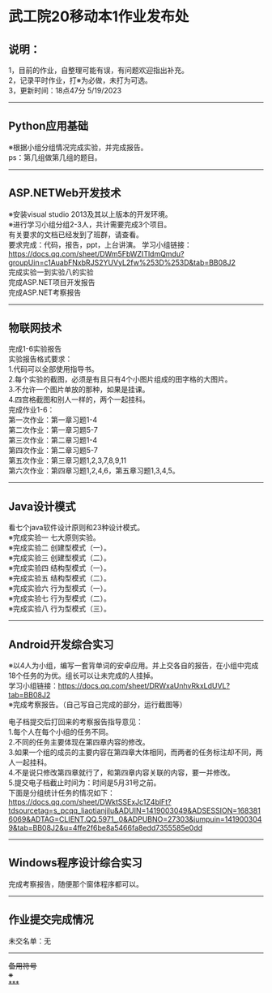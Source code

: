 # 武工院20移动本1作业发布处
## 说明：
1，目前的作业，自整理可能有误，有问题欢迎指出补充。   
2，记录平时作业，打※为必做，未打为可选。        
3，更新时间：18点47分 5/19/2023                                                         
        
***                               
## Python应用基础                   
※根据小组分组情况完成实验，并完成报告。              
ps：第几组做第几组的题目。
                      
***                               
## ASP.NETWeb开发技术                            
※安装visual studio 2013及其以上版本的开发环境。       
※进行学习小组分组2-3人，共计需要完成3个项目。                
有关要求的文档已经发到了班群，请查看。           
要求完成：代码，报告，ppt，上台讲演。
学习小组链接：https://docs.qq.com/sheet/DWm5FbWZITldmQmdu?groupUin=c1AuabFNxbRJS2YUVyL2fw%253D%253D&tab=BB08J2           
完成实验一到实验八的实验                   
完成ASP.NET项目开发报告                        
完成ASP.NET考察报告                         

***                               
## 物联网技术                                    
完成1-6实验报告                                          
实验报告格式要求：                            
1.代码可以全部使用指导书。                  
2.每个实验的截图，必须是有且只有4个小图片组成的田字格的大图片。                       
3.不允许一个图片单放的那种，如果是挂课。               
4.四宫格截图和别人一样的，两个一起挂科。                                                              
完成作业1-6：                                              
第一次作业：第一章习题1-4                 
第二次作业：第一章习题5-7                
第三次作业：第二章习题1-4               
第四次作业：第二章习题5-7                  
第五次作业：第三章习题1,2,3,7,8,9,11                     
第六次作业：第四章习题1,2,4,6，第五章习题1,3,4,5。                    

***                               
## Java设计模式                     
看七个java软件设计原则和23种设计模式。     
※完成实验一 七大原则实验。                         
※完成实验二 创建型模式（一）。                         
※完成实验三 创建型模式（二）。                   
※完成实验四 结构型模式（一）。                   
※完成实验五 结构型模式（二）。                       
※完成实验六 行为型模式（一）。               
※完成实验七 行为型模式（二）。      
※完成实验八 行为型模式（三）。      
                      

***                               
## Android开发综合实习      
※以4人为小组，编写一套背单词的安卓应用。并上交各自的报告，在小组中完成18个任务的为优。组长可以让未完成的人挂掉。                     
学习小组链接：https://docs.qq.com/sheet/DRWxaUnhvRkxLdUVL?tab=BB08J2                        
※完成考察报告。（自己写自己完成的部分，运行截图等）                                  

电子档提交后打回来的考察报告指导意见：                             
1.每个人在每个小组的任务不同。                   
2.不同的任务主要体现在第四章内容的修改。                     
3.如果一个组的成员的主要内容在第四章大体相同，而两者的任务标注却不同，两人一起挂科。                      
4.不是说只修改第四章就行了，和第四章内容关联的内容，要一并修改。                    
5.提交电子档截止时间为：时间是5月31号之前。                                
下面是分组统计任务的情况如下：                                                    
https://docs.qq.com/sheet/DWktSSExJc1Z4blFt?tdsourcetag=s_pcqq_liaotianjilu&ADUIN=1419003049&ADSESSION=1683816069&ADTAG=CLIENT.QQ.5971_.0&ADPUBNO=27303&jumpuin=1419003049&tab=BB08J2&u=4ffe2f6be8a5466fa8edd7355585e0dd
                        

***                               
## Windows程序设计综合实习                 
完成考察报告，随便那个窗体程序都可以。                                                           
          
      
***                          
## 作业提交完成情况               
未交名单：无


***                          
~~备用符号~~             
~~※~~                                   
~~***~~          
